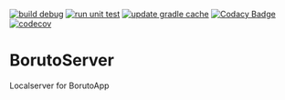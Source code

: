 [![build debug](https://github.com/tecruz/BorutoServer/actions/workflows/build-debug.yml/badge.svg)](https://github.com/tecruz/BorutoServer/actions/workflows/build-debug.yml)
[![run unit test](https://github.com/tecruz/BorutoServer/actions/workflows/run-unit-test.yml/badge.svg)](https://github.com/tecruz/BorutoServer/actions/workflows/run-unit-test.yml)
[![update gradle cache](https://github.com/tecruz/BorutoServer/actions/workflows/update-gradle-cache.yml/badge.svg)](https://github.com/tecruz/BorutoServer/actions/workflows/update-gradle-cache.yml)
[![Codacy Badge](https://app.codacy.com/project/badge/Grade/fc5d0c5d4e1944b6841f0d5c2bd9633a)](https://www.codacy.com/gh/tecruz/BorutoServer/dashboard?utm_source=github.com&amp;utm_medium=referral&amp;utm_content=tecruz/BorutoServer&amp;utm_campaign=Badge_Grade)
[![codecov](https://codecov.io/gh/tecruz/BorutoServer/branch/main/graph/badge.svg?token=n0EdKgygX6)](https://codecov.io/gh/tecruz/BorutoServer)

# BorutoServer

Localserver for BorutoApp
